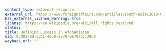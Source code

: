 ```yaml
---
content_type: external-resource
external_url: https://www.foreignaffairs.com/articles/south-asia/2010-07-01/defining-success-afghanistan
has_external_license_warning: true
license: https://en.wikipedia.org/wiki/All_rights_reserved
status: ''
title: Defining Success in Afghanistan
uid: 93d027bd-32d1-4e39-a879-0e79753c396a
wayback_url: ''
---
```

